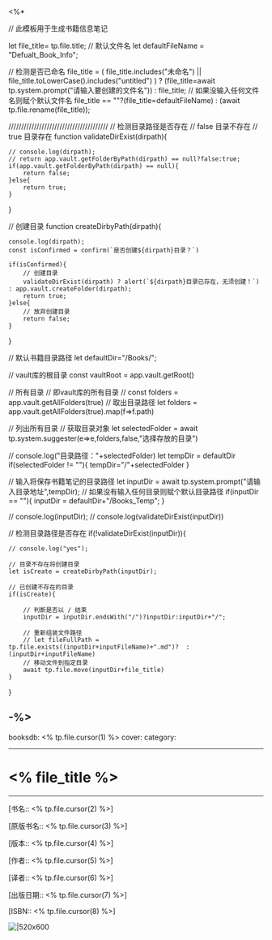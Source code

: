 <%* 

// 此模板用于生成书籍信息笔记

let file_title= tp.file.title;
// 默认文件名
let defaultFileName = "Defualt_Book_Info";

// 检测是否已命名 
file_title = ( file_title.includes("未命名") || file_title.toLowerCase().includes("untitled") ) ? (file_title=await tp.system.prompt("请输入要创建的文件名")) : file_title;
// 如果没输入任何文件名则赋个默认文件名
file_title == ""?(file_title=defaultFileName) : (await tp.file.rename(file_title));

///////////////////////////////////////
// 检测目录路径是否存在
// false 目录不存在
// true 目录存在
function validateDirExist(dirpath){

	// console.log(dirpath);
	// return app.vault.getFolderByPath(dirpath) == null?false:true;
	if(app.vault.getFolderByPath(dirpath) == null){
		return false;
	}else{
		return true;	
	}
}

// 创建目录
function createDirbyPath(dirpath){

	console.log(dirpath);
	const isConfirmed = confirm(`是否创建${dirpath}目录？`)

	if(isConfirmed){
		// 创建目录
		validateDirExist(dirpath) ? alert(`${dirpath}目录已存在，无须创建！`) : app.vault.createFolder(dirpath);
		return true;
	}else{
		// 放弃创建目录
		return false;
	}

}


// 默认书籍目录路径
let defaultDir="/Books/";

// vault库的根目录
const vaultRoot = app.vault.getRoot()

// 所有目录
// 即vault库的所有目录
// const folders = app.vault.getAllFolders(true)
// 取出目录路径
let folders = app.vault.getAllFolders(true).map(f=>f.path)

// 列出所有目录
// 获取目录对象
let selectedFolder = await tp.system.suggester(e=>e,folders,false,"选择存放的目录")

// console.log("目录路径："+selectedFolder)
let tempDir = defaultDir
if(selectedFolder != ""){
	tempDir="/"+selectedFolder
}

// 输入将保存书籍笔记的目录路径
let inputDir = await tp.system.prompt("请输入目录地址",tempDir);
// 如果没有输入任何目录则赋个默认目录路径
if(inputDir == ""){
	inputDir = defaultDir+"/Books_Temp";
}


// console.log(inputDir);
// console.log(validateDirExist(inputDir))

// 检测目录路径是否存在
if(!validateDirExist(inputDir)){

	// console.log("yes");

	// 目录不存在将创建目录
	let isCreate = createDirbyPath(inputDir);

	// 已创建不存在的目录
	if(isCreate){
		
		// 判断是否以 / 结束
		inputDir = inputDir.endsWith("/")?inputDir:inputDir+"/";
	
		// 重新组装文件路径 
		// let fileFullPath = tp.file.exists((inputDir+inputFileName)+".md")?  : (inputDir+inputFileName)
		// 移动文件到指定目录
		await tp.file.move(inputDir+file_title)
	}
}


-%>
---
booksdb: <% tp.file.cursor(1) %>
cover: 
category: 

---

# <% file_title %>

---

[书名:: <% tp.file.cursor(2) %>] 

[原版书名:: <% tp.file.cursor(3) %>]

[版本:: <% tp.file.cursor(4) %>]

[作者:: <% tp.file.cursor(5) %>]

[译者:: <% tp.file.cursor(6) %>]
  
[出版日期:: <% tp.file.cursor(7) %>]

[ISBN:: <% tp.file.cursor(8) %>]

 ![|520x600](<% tp.file.cursor(9) %>)

